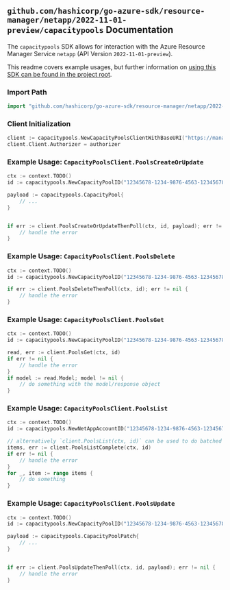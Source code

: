 
## `github.com/hashicorp/go-azure-sdk/resource-manager/netapp/2022-11-01-preview/capacitypools` Documentation

The `capacitypools` SDK allows for interaction with the Azure Resource Manager Service `netapp` (API Version `2022-11-01-preview`).

This readme covers example usages, but further information on [using this SDK can be found in the project root](https://github.com/hashicorp/go-azure-sdk/tree/main/docs).

### Import Path

```go
import "github.com/hashicorp/go-azure-sdk/resource-manager/netapp/2022-11-01-preview/capacitypools"
```


### Client Initialization

```go
client := capacitypools.NewCapacityPoolsClientWithBaseURI("https://management.azure.com")
client.Client.Authorizer = authorizer
```


### Example Usage: `CapacityPoolsClient.PoolsCreateOrUpdate`

```go
ctx := context.TODO()
id := capacitypools.NewCapacityPoolID("12345678-1234-9876-4563-123456789012", "example-resource-group", "netAppAccountValue", "capacityPoolValue")

payload := capacitypools.CapacityPool{
	// ...
}


if err := client.PoolsCreateOrUpdateThenPoll(ctx, id, payload); err != nil {
	// handle the error
}
```


### Example Usage: `CapacityPoolsClient.PoolsDelete`

```go
ctx := context.TODO()
id := capacitypools.NewCapacityPoolID("12345678-1234-9876-4563-123456789012", "example-resource-group", "netAppAccountValue", "capacityPoolValue")

if err := client.PoolsDeleteThenPoll(ctx, id); err != nil {
	// handle the error
}
```


### Example Usage: `CapacityPoolsClient.PoolsGet`

```go
ctx := context.TODO()
id := capacitypools.NewCapacityPoolID("12345678-1234-9876-4563-123456789012", "example-resource-group", "netAppAccountValue", "capacityPoolValue")

read, err := client.PoolsGet(ctx, id)
if err != nil {
	// handle the error
}
if model := read.Model; model != nil {
	// do something with the model/response object
}
```


### Example Usage: `CapacityPoolsClient.PoolsList`

```go
ctx := context.TODO()
id := capacitypools.NewNetAppAccountID("12345678-1234-9876-4563-123456789012", "example-resource-group", "netAppAccountValue")

// alternatively `client.PoolsList(ctx, id)` can be used to do batched pagination
items, err := client.PoolsListComplete(ctx, id)
if err != nil {
	// handle the error
}
for _, item := range items {
	// do something
}
```


### Example Usage: `CapacityPoolsClient.PoolsUpdate`

```go
ctx := context.TODO()
id := capacitypools.NewCapacityPoolID("12345678-1234-9876-4563-123456789012", "example-resource-group", "netAppAccountValue", "capacityPoolValue")

payload := capacitypools.CapacityPoolPatch{
	// ...
}


if err := client.PoolsUpdateThenPoll(ctx, id, payload); err != nil {
	// handle the error
}
```
